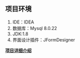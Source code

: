  
## 项目环境

 1. IDE：IDEA
 2. 数据库：Mysql 8.0.22
 3. JDK:1.8
 4. 界面设计插件：JFormDesigner
 
 **[项目详细介绍](https://blog.csdn.net/ruvikm/article/details/112341375)**